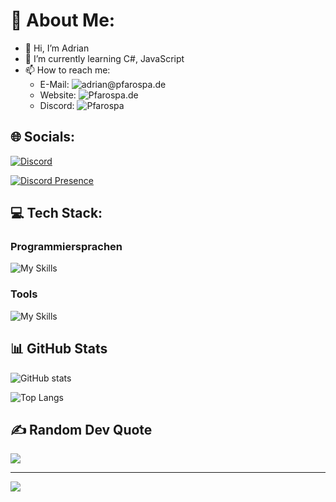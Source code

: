 # 💫 About Me:

- 👋 Hi, I’m Adrian
- 🌱 I’m currently learning C#, JavaScript
- 📫 How to reach me:
    - E-Mail: ![adrian@pfarospa.de](https://mailto:adrian@pfarospa.de)
    - Website: ![Pfarospa.de](https://pfarospa.de)
    - Discord: ![Pfarospa](https://discordapp.com/users/833639587204169759)

## 🌐 Socials:

[![Discord](https://img.shields.io/badge/Discord-%237289DA.svg?logo=discord&logoColor=white)](https://discordapp.com/users/833639587204169759)

[![Discord Presence](https://lanyard.cnrad.dev/api/833639587204169759)](https://discord.com/users/833639587204169759)

## 💻 Tech Stack:

### Programmiersprachen
![My Skills](https://skillicons.dev/icons?i=html,css,js,cs,py,)


### Tools
![My Skills](https://skillicons.dev/icons?i=rider,webstorm,idea,pycharm,vscode,cloudflare,github,discord,figma )


## 📊 GitHub Stats

![GitHub stats](https://github-readme-stats.vercel.app/api?username=pfarospa&show_icons=true&theme=tokyonight)

![Top Langs](https://github-readme-streak-stats.herokuapp.com/?user=pfarospa&layout=compact&theme=tokyonight)


## ✍️ Random Dev Quote
![](https://quotes-github-readme.vercel.app/api?type=horizontal&theme=radical)

---
[![](https://visitcount.itsvg.in/api?id=pharospa&icon=0&color=0)](https://visitcount.itsvg.in)
